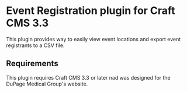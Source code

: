 # Event Registration plugin for Craft CMS 3.3

This plugin provides way to easily view event locations and export event registrants to a CSV file.

## Requirements

This plugin requires Craft CMS 3.3 or later nad was designed for the DuPage Medical Group's website.
